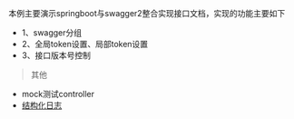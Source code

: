 本例主要演示springboot与swagger2整合实现接口文档，实现的功能主要如下

- 1、swagger分组
- 2、全局token设置、局部token设置
- 3、接口版本号控制

> 其他
- mock测试controller
- [结构化日志](https://github.com/jacek99/structlog4j)



> 
 
 
  